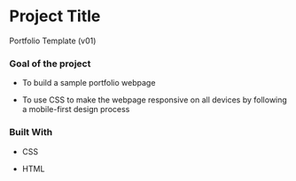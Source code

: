 # Project Title


Portfolio Template (v01)



### Goal of the project



- To build a sample portfolio webpage

- To use CSS to make the webpage responsive on all devices by following a mobile-first design process



### Built With



- CSS

- HTML
